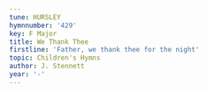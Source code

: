 ```yaml
---
tune: HURSLEY
hymnnumber: '429'
key: F Major
title: We Thank Thee
firstline: 'Father, we thank thee for the night'
topic: Children's Hymns
author: J. Stennett
year: '-'
---
```

